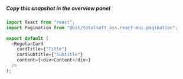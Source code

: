 ##### Copy this snapshot in the overview panel

```js
import React from "react";
import Pagination from "@bit/totalsoft_oss.react-mui.pagination";

export default (
  <RegularCard
    cardTitle={"Title"}
    cardSubtitle={"Subtitle"}
    content={<div>Content</div>}
  />
);
```
